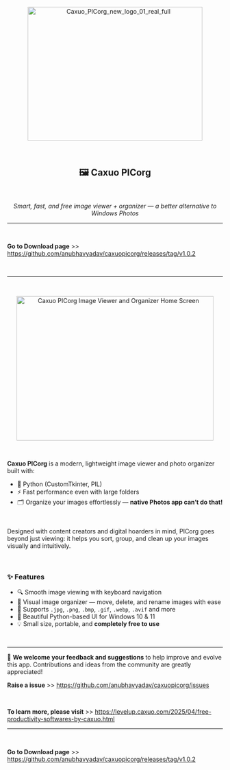 <p align="center">
  <img width="408" height="312" alt="Caxuo_PICorg_new_logo_01_real_full" src="https://github.com/user-attachments/assets/318631ba-0b41-4e6d-83a6-14cccf7bc234" />
</p>

<br>

<h2 align="center">🖼️ Caxuo PICorg</h2>

<br>

<p align="center">
  <em>Smart, fast, and free image viewer + organizer — a better alternative to Windows Photos</em>
</p>

---

<br>

**Go to Download page** >> https://github.com/anubhavyadav/caxuopicorg/releases/tag/v1.0.2

<br>

---

<br>

<p align="center">
  <img width="460" height="337" alt="Caxuo PICorg Image Viewer and Organizer Home Screen" src="https://github.com/user-attachments/assets/a0dab46d-5fd4-4475-bbfe-034520dce369"/>
</p>

<br>


**Caxuo PICorg** is a modern, lightweight image viewer and photo organizer built with:

- 🐍 Python (CustomTkinter, PIL)
- ⚡ Fast performance even with large folders
- 🗂️ Organize your images effortlessly — **native Photos app can’t do that!**

<br>

Designed with content creators and digital hoarders in mind, PICorg goes beyond just viewing: it helps you sort, group, and clean up your images visually and intuitively.

<br>

### ✨ Features

- 🔍 Smooth image viewing with keyboard navigation
- 🧹 Visual image organizer — move, delete, and rename images with ease
- 📁 Supports `.jpg`, `.png`, `.bmp`, `.gif`, `.webp`, `.avif` and more
- 🎨 Beautiful Python-based UI for Windows 10 & 11
- 💡 Small size, portable, and **completely free to use**


<br>

---

📣 **We welcome your feedback and suggestions** to help improve and evolve this app. Contributions and ideas from the community are greatly appreciated!

**Raise a issue** >> https://github.com/anubhavyadav/caxuopicorg/issues

<br>

**To learn more, please visit** >> https://levelup.caxuo.com/2025/04/free-productivity-softwares-by-caxuo.html

---

<br>

**Go to Download page** >> https://github.com/anubhavyadav/caxuopicorg/releases/tag/v1.0.2

<br>
